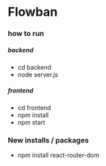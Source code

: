 # Flowban

### how to run 
##### backend
- cd backend
- node server.js
##### frontend
- cd frontend
- npm install
- npm start

### New installs / packages
- npm install react-router-dom


